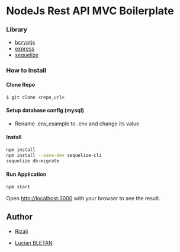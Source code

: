 # NodeJs Rest API MVC Boilerplate

### Library

- [bcryptjs](https://www.npmjs.com/package/bcryptjs)
- [express](https://expressjs.com/)
- [sequelize](https://sequelize.org/docs/v6/)

### How to Install

#### Clone Repo
`$ git clone <repo_url>`

#### Setup database config (mysql)
- Rename .env_example to .env and change its value

#### Install

```bash
npm install
npm install --save-dev sequelize-cli
sequelize db:migrate
```

#### Run Application
```bash
npm start
```
Open [http://localhost:3000](http://localhost:3000) with your browser to see the result.

## Author

- [Rizali](https://github.com/nolpersen)

- [Lucian BLETAN](https://github.com/exaluc)






